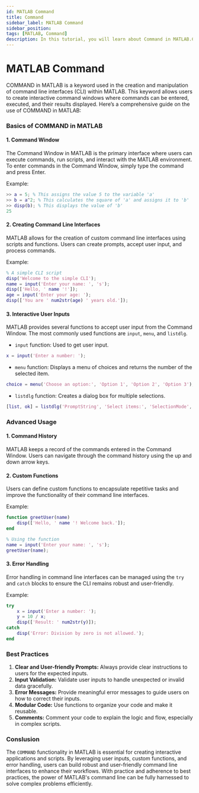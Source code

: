 ```yaml
---
id: MATLAB Command
title: Command
sidebar_label: MATLAB Command
sidebar_position: 
tags: [MATLAB, Command]
description: In this tutorial, you will learn about Command in MATLAB.COMMAND in MATLAB is a keyword used in the creation and manipulation of command line interfaces (CLI) within MATLAB. 
---
```

# MATLAB Command
COMMAND in MATLAB is a keyword used in the creation and manipulation of command line interfaces (CLI) within MATLAB. This keyword allows users to create interactive command windows where commands can be entered, executed, and their results displayed. Here’s a comprehensive guide on the use of COMMAND in MATLAB:

### Basics of COMMAND in MATLAB

#### 1. Command Window

The Command Window in MATLAB is the primary interface where users can execute commands, run scripts, and interact with the MATLAB environment. To enter commands in the Command Window, simply type the command and press Enter.

Example:
```matlab
>> a = 5; % This assigns the value 5 to the variable 'a'
>> b = a^2; % This calculates the square of 'a' and assigns it to 'b'
>> disp(b); % This displays the value of 'b'
25
```

#### 2. Creating Command Line Interfaces

MATLAB allows for the creation of custom command line interfaces using scripts and functions. Users can create prompts, accept user input, and process commands.

Example:
```matlab
% A simple CLI script
disp('Welcome to the simple CLI');
name = input('Enter your name: ', 's');
disp(['Hello, ' name '!']);
age = input('Enter your age: ');
disp(['You are ' num2str(age) ' years old.']);
```

#### 3. Interactive User Inputs

MATLAB provides several functions to accept user input from the Command Window. The most commonly used functions are `input`, `menu`, and `listdlg`.

- `input` function: Used to get user input.
```matlab
x = input('Enter a number: ');
```

- `menu` function: Displays a menu of choices and returns the number of the selected item.
```matlab
choice = menu('Choose an option:', 'Option 1', 'Option 2', 'Option 3');
```

- `listdlg` function: Creates a dialog box for multiple selections.
```matlab
[list, ok] = listdlg('PromptString', 'Select items:', 'SelectionMode', 'multiple', 'ListString', {'Item 1', 'Item 2', 'Item 3'});
```

### Advanced Usage

#### 1. Command History

MATLAB keeps a record of the commands entered in the Command Window. Users can navigate through the command history using the up and down arrow keys.

#### 2. Custom Functions

Users can define custom functions to encapsulate repetitive tasks and improve the functionality of their command line interfaces.

Example:
```matlab
function greetUser(name)
    disp(['Hello, ' name '! Welcome back.']);
end

% Using the function
name = input('Enter your name: ', 's');
greetUser(name);
```

#### 3. Error Handling

Error handling in command line interfaces can be managed using the `try` and `catch` blocks to ensure the CLI remains robust and user-friendly.

Example:
```matlab
try
    x = input('Enter a number: ');
    y = 10 / x;
    disp(['Result: ' num2str(y)]);
catch
    disp('Error: Division by zero is not allowed.');
end
```

### Best Practices

1. **Clear and User-friendly Prompts:** Always provide clear instructions to users for the expected inputs.
2. **Input Validation:** Validate user inputs to handle unexpected or invalid data gracefully.
3. **Error Messages:** Provide meaningful error messages to guide users on how to correct their inputs.
4. **Modular Code:** Use functions to organize your code and make it reusable.
5. **Comments:** Comment your code to explain the logic and flow, especially in complex scripts.

### Conslusion

The `COMMAND` functionality in MATLAB is essential for creating interactive applications and scripts. By leveraging user inputs, custom functions, and error handling, users can build robust and user-friendly command line interfaces to enhance their workflows. With practice and adherence to best practices, the power of MATLAB's command line can be fully harnessed to solve complex problems efficiently.